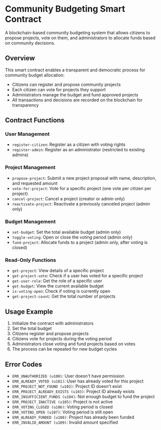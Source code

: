 # Community Budgeting Smart Contract

A blockchain-based community budgeting system that allows citizens to propose projects, vote on them, and administrators to allocate funds based on community decisions.

## Overview

This smart contract enables a transparent and democratic process for community budget allocation:

- Citizens can register and propose community projects
- Each citizen can vote for projects they support
- Administrators manage the budget and fund approved projects
- All transactions and decisions are recorded on the blockchain for transparency

## Contract Functions

### User Management

- `register-citizen`: Register as a citizen with voting rights
- `register-admin`: Register as an administrator (restricted to existing admins)

### Project Management

- `propose-project`: Submit a new project proposal with name, description, and requested amount
- `vote-for-project`: Vote for a specific project (one vote per citizen per project)
- `cancel-project`: Cancel a project (creator or admin only)
- `reactivate-project`: Reactivate a previously canceled project (admin only)

### Budget Management

- `set-budget`: Set the total available budget (admin only)
- `toggle-voting`: Open or close the voting period (admin only)
- `fund-project`: Allocate funds to a project (admin only, after voting is closed)

### Read-Only Functions

- `get-project`: View details of a specific project
- `get-project-vote`: Check if a user has voted for a specific project
- `get-user-role`: Get the role of a specific user
- `get-budget`: View the current available budget
- `is-voting-open`: Check if voting is currently open
- `get-project-count`: Get the total number of projects

## Usage Example

1. Initialize the contract with administrators
2. Set the total budget
3. Citizens register and propose projects
4. Citizens vote for projects during the voting period
5. Administrators close voting and fund projects based on votes
6. The process can be repeated for new budget cycles

## Error Codes

- `ERR_UNAUTHORIZED (u100)`: User doesn't have permission
- `ERR_ALREADY_VOTED (u101)`: User has already voted for this project
- `ERR_PROJECT_NOT_FOUND (u102)`: Project ID doesn't exist
- `ERR_PROJECT_ALREADY_EXISTS (u103)`: Project ID already exists
- `ERR_INSUFFICIENT_FUNDS (u104)`: Not enough budget to fund the project
- `ERR_PROJECT_INACTIVE (u105)`: Project is not active
- `ERR_VOTING_CLOSED (u106)`: Voting period is closed
- `ERR_VOTING_OPEN (u107)`: Voting period is still open
- `ERR_ALREADY_FUNDED (u108)`: Project has already been funded
- `ERR_INVALID_AMOUNT (u109)`: Invalid amount specified
```
